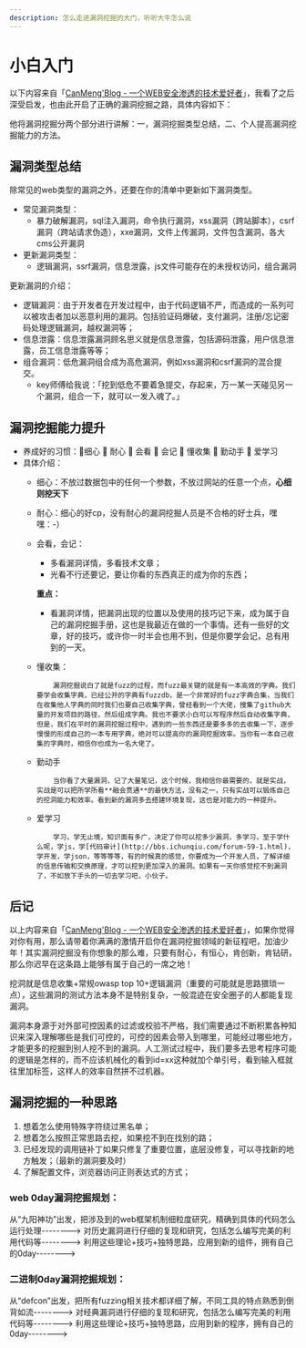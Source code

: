 ```yaml
---
description: 怎么走进漏洞挖掘的大门，听听大牛怎么说
---
```


# 小白入门

以下内容来自「[CanMeng'Blog - 一个WEB安全渗透的技术爱好者](http://canmengblog.lofter.com/)」，我看了之后深受启发，也由此开启了正确的漏洞挖掘之路，具体内容如下：

他将漏洞挖掘分两个部分进行讲解：一，漏洞挖掘类型总结，二、个人提高漏洞挖掘能力的方法。

## 漏洞类型总结

除常见的web类型的漏洞之外，还要在你的清单中更新如下漏洞类型。

* 常见漏洞类型：
  * 暴力破解漏洞，sql注入漏洞，命令执行漏洞，xss漏洞（跨站脚本），csrf漏洞（跨站请求伪造），xxe漏洞，文件上传漏洞，文件包含漏洞，各大cms公开漏洞
* 更新漏洞类型：
  * 逻辑漏洞，ssrf漏洞，信息泄露，js文件可能存在的未授权访问，组合漏洞

更新漏洞的介绍：

* 逻辑漏洞：由于开发者在开发过程中，由于代码逻辑不严，而造成的一系列可以被攻击者加以恶意利用的漏洞。包括验证码爆破，支付漏洞，注册/忘记密码处理逻辑漏洞，越权漏洞等；
* 信息泄露：信息泄露漏洞顾名思义就是信息泄露，包括源码泄露，用户信息泄露，员工信息泄露等等；
* 组合漏洞：低危漏洞组合成为高危漏洞，例如xss漏洞和csrf漏洞的混合提交。
  * key师傅给我说：「挖到低危不要着急提交，存起来，万一某一天碰见另一个漏洞，组合一下，就可以一发入魂了。」

## 漏洞挖掘能力提升

* 养成好的习惯：细心  耐心  会看  会记  懂收集  勤动手  爱学习
* 具体介绍：
  * 细心：不放过数据包中的任何一个参数，不放过网站的任意一个点，**心细则挖天下**
  * 耐心：细心的好cp，没有耐心的漏洞挖掘人员是不合格的好士兵，嘿嘿：-）
  * 会看，会记：

    * 多看漏洞详情，多看技术文章；
    * 光看不行还要记，要让你看的东西真正的成为你的东西；

    **重点：**

    * 看漏洞详情，把漏洞出现的位置以及使用的技巧记下来，成为属于自己的漏洞挖掘手册，这也是我最近在做的一个事情。还有一些好的文章，好的技巧，或许你一时半会也用不到，但是你要学会记，总有用到的一天。

  * 懂收集：

            漏洞挖掘说白了就是fuzz的过程，而fuzz最关键的就是有一本高效的字典。我们要学会收集字典，已经公开的字典有fuzzdb，是一个非常好的fuzz字典合集，当我们在收集他人字典的同时我们也要自己收集字典，曾经看到一个大佬，搜集了github大量的开发项目的路径，然后组成字典。我也不要求小白可以写程序然后自动收集字典，但是，我们在平时的漏洞挖掘过程中，遇到的一些东西还是要多多的去收集一下，逐步慢慢的形成自己的一本专用字典，绝对可以提高你的漏洞挖掘效率。当你有一本自己收集的字典时，相信你也成为一名大佬了。

  * 勤动手

            当你看了大量漏洞，记了大量笔记，这个时候，我相信你最需要的，就是实战，实战是可以把所学所看**融会贯通**的最快方法，没有之一，只有实战可以锻炼自己的挖洞能力和效率。看到新的漏洞多去搭建环境复现，这也是对能力的一种提升。

  * 爱学习

            学习，学无止境，知识面有多广，决定了你可以挖多少漏洞，多学习，至于学什么呢，学js，学[代码审计](http://bbs.ichunqiu.com/forum-59-1.html)，学开发，学json，等等等等，有的时候真的感觉，你要成为一个开发人员，了解详细的信息传输和交换原理，才可以挖到更加深入的漏洞。如果有一天你感觉挖不到漏洞了，不如放下手头的一切去学习吧，小伙子。

## 后记

以上内容来自「[CanMeng'Blog - 一个WEB安全渗透的技术爱好者](http://canmengblog.lofter.com/)」，如果你觉得对你有用，那么请带着你满满的激情开启你在漏洞挖掘领域的新征程吧，加油少年！其实漏洞挖掘没有你想象的那么难，只要有耐心，有恒心，肯创新，肯钻研，那么你迟早在这条路上能够有属于自己的一席之地！

挖洞就是信息收集+常规owasp top 10+逻辑漏洞（重要的可能就是思路猥琐一点），这些漏洞的测试方法本身不是特别复杂，一般混迹在安全圈子的人都能复现漏洞。

漏洞本身源于对外部可控因素的过滤或校验不严格，我们需要通过不断积累各种知识来深入理解哪些是我们可控的，可控的因素会带入到哪里，可能经过哪些地方，才能更多的挖掘到别人挖不到的漏洞。人工测试过程中，我们要多去思考程序可能的逻辑是怎样的，而不应该机械化的看到id=xx这种就加个单引号，看到输入框就往里加标签，这样人的效率自然拼不过机器。

## 漏洞挖掘的一种思路

1. 想着怎么使用特殊字符绕过黑名单；
2. 想着怎么按照正常思路去挖，如果挖不到在找别的路；
3. 已经发现的调用链补丁如果只修复了重要位置，底层没修复，可以寻找新的地方触发；（最新的漏洞要及时） 
4. 了解配置文件，浏览器访问正则表达式的方式；

### web 0day漏洞挖掘规划： 

从“九阳神功”出发，把涉及到的web框架机制细粒度研究，精确到具体的代码怎么运行处理--------&gt; 对历史漏洞进行仔细的复现和研究，包括怎么编写完美的利用代码等--------&gt; 利用这些理论+技巧+独特思路，应用到新的组件，拥有自己的0day--------&gt;  


### 二进制0day漏洞挖掘规划：

从“defcon”出发，把所有fuzzing相关技术都详细了解，不同工具的特点熟悉到倒背如流--------&gt; 对经典漏洞进行仔细的复现和研究，包括怎么编写完美的利用代码等--------&gt; 利用这些理论+技巧+独特思路，应用到新的程序，拥有自己的0day--------&gt;



